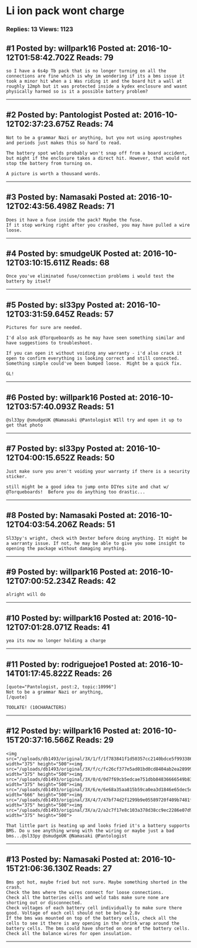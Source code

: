 # Li ion pack wont charge

### Replies: 13 Views: 1123

## \#1 Posted by: willpark16 Posted at: 2016-10-12T01:58:42.702Z Reads: 79

```
so I have a 6s4p Tb pack that is no longer turning on all the connections are fine which is why im wondering if its a bms issue it took a minor hit when a i Was riding it and the board hit a wall at roughly 12mph but it was protected inside a kydex enclosure and wasnt physically harmed so is it a possible battery problem?
```

---
## \#2 Posted by: Pantologist Posted at: 2016-10-12T02:37:23.675Z Reads: 74

```
Not to be a grammar Nazi or anything, but you not using apostrophes and periods just makes this so hard to read. 

The battery spot welds probably won't snap off from a board accident, but might if the enclosure takes a direct hit. However, that would not stop the battery from turning on. 

A picture is worth a thousand words.
```

---
## \#3 Posted by: Namasaki Posted at: 2016-10-12T02:43:56.498Z Reads: 71

```
Does it have a fuse inside the pack? Maybe the fuse.
If it stop working right after you crashed, you may have pulled a wire loose.
```

---
## \#4 Posted by: smudgeUK Posted at: 2016-10-12T03:10:15.611Z Reads: 68

```
Once you've eliminated fuse/connection problems i would test the battery by itself
```

---
## \#5 Posted by: sl33py Posted at: 2016-10-12T03:31:59.645Z Reads: 57

```
Pictures for sure are needed.

I'd also ask @Torqueboards as he may have seen something similar and have suggestions to troubleshoot.  

If you can open it without voiding any warranty - i'd also crack it open to confirm everything is looking correct and still connected.  Something simple could've been bumped loose.  Might be a quick fix.

GL!
```

---
## \#6 Posted by: willpark16 Posted at: 2016-10-12T03:57:40.093Z Reads: 51

```
@sl33py @smudgeUK @Namasaki @Pantologist WIll try and open it up to get that photo
```

---
## \#7 Posted by: sl33py Posted at: 2016-10-12T04:00:15.652Z Reads: 50

```
Just make sure you aren't voiding your warranty if there is a security sticker.

still might be a good idea to jump onto DIYes site and chat w/ @Torqueboards!  Before you do anything too drastic...
```

---
## \#8 Posted by: Namasaki Posted at: 2016-10-12T04:03:54.206Z Reads: 51

```
Sl33py's wright, check with Dexter before doing anything. It might be a warranty issue. If not, he may be able to give you some insight to opening the package without damaging anything.
```

---
## \#9 Posted by: willpark16 Posted at: 2016-10-12T07:00:52.234Z Reads: 42

```
alright will do
```

---
## \#10 Posted by: willpark16 Posted at: 2016-10-12T07:01:28.071Z Reads: 41

```
yea its now no longer holding a charge
```

---
## \#11 Posted by: rodriguejoe1 Posted at: 2016-10-14T01:17:45.822Z Reads: 26

```
[quote="Pantologist, post:2, topic:10996"]
Not to be a grammar Nazi or anything,
[/quote]

TOOLATE! (10CHARACTERS)
```

---
## \#12 Posted by: willpark16 Posted at: 2016-10-15T20:37:16.566Z Reads: 29

```
<img src="/uploads/db1493/original/3X/1/f/1f783841f1d50357cc2140bdce5f9933863da6d8.JPG" width="375" height="500"><img src="/uploads/db1493/original/3X/f/c/fc26cf377e5ad01bd0cd8404ab2ea28999011020.JPG" width="375" height="500"><img src="/uploads/db1493/original/3X/0/d/0d7f69cb5edcae751dbb84836666549b8383284a.JPG" width="375" height="500"><img src="/uploads/db1493/original/3X/6/e/6e68a35aa815b59ca0ea3d1846e65dec5dc20b80.JPG" width="666" height="500"><img src="/uploads/db1493/original/3X/4/7/47bf74d2f1299b9e05589720f409b7481f92ac8a.JPG" width="375" height="500"><img src="/uploads/db1493/original/3X/a/2/a2c7f17e8c103a378d38cc9ec2286e07d9185cc5.JPG" width="375" height="500">

That little part is heating up and looks fried it's a battery supports BMS. Do u see anything wrong with the wiring or maybe just a bad bms...@sl33py @smudgeUK @Namasaki @Pantologist
```

---
## \#13 Posted by: Namasaki Posted at: 2016-10-15T21:06:36.130Z Reads: 27

```
Bms got hot, maybe fried but not sure. Maybe something shorted in the crash.
Check the bms where the wires connect for loose connections.
Check all the batteries cells and weld tabs make sure none are shorting out or disconnected.
Check voltages of each battery cell individually to make sure there good. Voltage of each cell should not be below 2.8v
If the bms was mounted on top of the battery cells, check all the cells to see it there is any opening in the shrink wrap around the battery cells. The bms could have shorted on one of the battery cells.
Check all the balance wires for open insulation.
```

---
